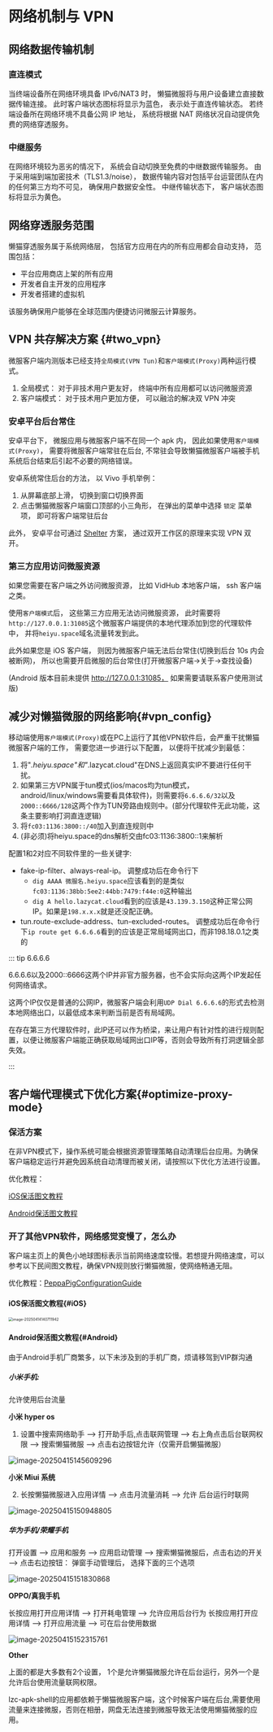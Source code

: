 # 网络机制与 VPN

## 网络数据传输机制

### 直连模式

当终端设备所在网络环境具备 IPv6/NAT3 时， 懒猫微服将与用户设备建立直接数据传输连接。 此时客户端状态图标将显示为蓝色， 表示处于直连传输状态。 若终端设备所在网络环境不具备公网 IP 地址， 系统将根据 NAT 网络状况自动提供免费的网络穿透服务。

### 中继服务

在网络环境较为恶劣的情况下， 系统会自动切换至免费的中继数据传输服务。 由于采用端到端加密技术（TLS1.3/noise）， 数据传输内容对包括平台运营团队在内的任何第三方均不可见， 确保用户数据安全性。 中继传输状态下， 客户端状态图标将显示为黄色。

## 网络穿透服务范围

懒猫穿透服务属于系统网络层， 包括官方应用在内的所有应用都会自动支持， 范围包括：

- 平台应用商店上架的所有应用
- 开发者自主开发的应用程序
- 开发者搭建的虚拟机

该服务确保用户能够在全球范围内便捷访问微服云计算服务。

## VPN 共存解决方案 {#two_vpn}

微服客户端内测版本已经支持`全局模式(VPN Tun)`和`客户端模式(Proxy)`两种运行模式。
1. 全局模式： 对于非技术用户更友好， 终端中所有应用都可以访问微服资源
2. 客户端模式： 对于技术用户更加方便， 可以融洽的解决双 VPN 冲突

### 安卓平台后台常住

安卓平台下， 微服应用与微服客户端不在同一个 apk 内， 因此如果使用`客户端模式(Proxy)`， 需要将微服客户端常驻在后台, 不常驻会导致懒猫微服客户端被手机系统后台结束后引起不必要的网络错误。

安卓系统常住后台的方法， 以 Vivo 手机举例：
1. 从屏幕底部上滑， 切换到窗口切换界面
2. 点击懒猫微服客户端窗口顶部的小三角形， 在弹出的菜单中选择 `锁定` 菜单项， 即可将客户端常驻后台

此外， 安卓平台可通过 [Shelter](https://github.com/PeterCxy/Shelter) 方案， 通过双开工作区的原理来实现 VPN 双开。


### 第三方应用访问微服资源

如果您需要在客户端之外访问微服资源， 比如 VidHub 本地客户端， ssh 客户端之类。

使用`客户端模式`后， 这些第三方应用无法访问微服资源， 此时需要将`http://127.0.0.1:31085`这个微服客户端提供的本地代理添加到您的代理软件中， 并将`heiyu.space`域名流量转发到此。

此外如果您是 iOS 客户端， 则因为微服客户端无法后台常住(切换到后台 10s 内会被断网)， 所以也需要开启微服的后台常住(打开微服客户端->关于->查找设备)

(Android 版本目前未提供 http://127.0.0.1:31085， 如果需要请联系客户使用测试版)

## 减少对懒猫微服的网络影响{#vpn_config}

移动端使用`客户端模式(Proxy)`或在PC上运行了其他VPN软件后，会严重干扰懒猫微服客户端的工作， 需要您进一步进行以下配置， 以便将干扰减少到最低：

1. 将"*.heiyu.space"和"*.lazycat.cloud"在DNS上返回真实IP不要进行任何干扰。
2. 如果第三方VPN属于tun模式(ios/macos均为tun模式，android/linux/windows需要看具体软件)，则需要将`6.6.6.6/32`以及`2000::6666/128`这两个作为TUN旁路由规则中。(部分代理软件无此功能，这条主要影响打洞直连逻辑)
3. 将`fc03:1136:3800::/40`加入到直连规则中
4. (非必须)将heiyu.space的dns解析交由fc03:1136:3800::1来解析

配置1和2对应不同软件里的一些关键字:
- fake-ip-filter、always-real-ip。
   调整成功后在命令行下
   - `dig AAAA 微服名.heiyu.space`应该看到的是类似`fc03:1136:38bb:5ee2:44bb:7479:f44e:0`这种输出
   - `dig A hello.lazycat.cloud`看到的应该是`43.139.3.150`这种正常公网IP。如果是`198.x.x.x`就是还没配正确。
- tun.route-exclude-address、tun-excluded-routes。
  调整成功后在命令行下`ip route get 6.6.6.6`看到的应该是正常局域网出口，而非198.18.0.1之类的


::: tip 6.6.6.6

6.6.6.6以及2000::6666这两个IP并非官方服务器，也不会实际向这两个IP发起任何网络请求。

这两个IP仅仅是普通的公网IP，微服客户端会利用`UDP Dial 6.6.6.6`的形式去检测本地网络出口，以最低成本来判断当前是否有局域网。

在存在第三方代理软件时，此IP还可以作为桥梁，来让用户有针对性的进行规则配置，以便让微服客户端能正确获取局域网出口IP等，否则会导致所有打洞逻辑全部失效。

:::



## 客户端代理模式下优化方案{#optimize-proxy-mode}

### 保活方案

在非VPN模式下，操作系统可能会根据资源管理策略自动清理后台应用。为确保客户端稳定运行并避免因系统自动清理而被关闭，请按照以下优化方法进行设置。

优化教程：

[iOS保活图文教程](#iOS)   

[Android保活图文教程](#Android)

### 开了其他VPN软件，网络感觉变慢了，怎么办

客户端主页上的黄色小地球图标表示当前网络速度较慢。若想提升网络速度，可以参考以下民间图文教程，确保VPN规则放行懒猫微服，使网络畅通无阻。

优化教程：[PeppaPigConfigurationGuide](https://github.com/wlabby-1/PeppaPigConfigurationGuide)

#### iOS保活图文教程{#iOS}

<img src="https://lzc-playground-1301583638.cos.ap-chengdu.myqcloud.com/guidelines/395/20250414140712138.png?imageSlim" alt="image-20250414140711942" style="zoom:50%;" /> 

#### Android保活图文教程{#Android}

由于Android手机厂商繁多，以下未涉及到的手机厂商，烦请移驾到VIP群沟通

##### 小米手机:

允许使用后台流量

**小米 hyper os** 

1. 设置中搜索网络助手 ——> 打开助手后,点击联网管理 ——> 右上角点击后台联网权限  ——> 搜索懒猫微服 ——> 点击右边按钮允许（仅需开启懒猫微服）

![image-20250415145609296](https://lzc-playground-1301583638.cos.ap-chengdu.myqcloud.com/guidelines/395/20250415145609391.png?imageSlim)

**小米 Miui 系统**

2. 长按懒猫微服进入应用详情 ——> 点击月流量消耗  ——>  允许 后台运行时联网

![image-20250415150948805](https://lzc-playground-1301583638.cos.ap-chengdu.myqcloud.com/guidelines/395/20250415150948932.png?imageSlim)

##### 华为手机/荣耀手机

打开设置 ——> 应用和服务 ——> 应用启动管理  ——>  搜索懒猫微服后，点击右边的开关 ——> 点击右边按钮： 弹窗手动管理后， 选择下面的三个选项

![image-20250415151830868](https://lzc-playground-1301583638.cos.ap-chengdu.myqcloud.com/guidelines/395/20250415151830955.png?imageSlim)

**OPPO/真我手机** 

长按应用打开应用详情 ——> 打开耗电管理 ——> 允许应用后台行为
长按应用打开应用详情 ——> 打开应用流量 ——> 可在后台使用数据

![image-20250415152315761](https://lzc-playground-1301583638.cos.ap-chengdu.myqcloud.com/guidelines/395/20250415152315840.png?imageSlim)

**Other**

上面的都是大多数有2个设置， 1个是允许懒猫微服允许在后台运行，另外一个是允许后台使用流量联网权限。 

lzc-apk-shell的应用都依赖于懒猫微服客户端，这个时候客户端在后台,需要使用流量来连接微服，否则在相册，网盘无法连接到微服导致无法使用懒猫微服的应用。 
